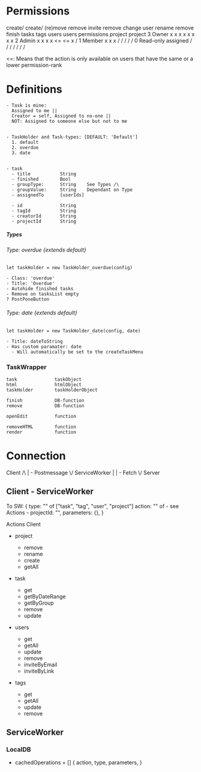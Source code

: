 

<h1>Permissions</h1>
                       create/   create/
                      (re)move   remove    invite   remove   change user   rename     remove
              finish    tasks    tags      users    users    permissions   project    project
3 Owner       x         x        x         x        x        x             x          x
2 Admin       x         x        x         x        <=       <=            x          /
1 Member      x         x        x         /        /        /             /          /
0 Read-only   assigned  /        /         /        /        /             /          /

<=: Means that the action is only available on users that have the same or a lower permission-rank



<h1>Definitions</h1>

    - Task is mine: 
      Assigned to me ||
      Creator = self, Assigned to no-one ||
      NOT: Assigned to someone else but not to me


    - TaskHolder and Task-types: [DEFAULT: 'Default']
      1. default 
      2. overdue
      3. date


    - task
      - title           String
      - finished        Bool
      - groupType:      String    See Types /\
      - groupValue:     String    Dependant on Type
      - assignedTo      [userIds]
      
      - id              String
      - tagId           String
      - creatorId       String
      - projectId       String








<h5>Types</h5>

<h6>Type: overdue {extends default}</h6>
    
    let taskHolder = new TaskHolder_overdue(config)

    - Class: 'overdue'
    - Title: 'Overdue'
    - Autohide finished tasks
    - Remove on tasksList empty
    ? PostPoneButton



<h6>Type: date {extends default}</h6>

    let taskHolder = new TaskHolder_date(config, date)
    
    - Title: dateToString
    - Has custom paramater: date
      - Will automatically be set to the createTaskMenu








<h3>TaskWrapper</h3>

    task              taskObject
    html              htmlObject
    taskHolder        taskHolderObject

    finish            DB-function
    remove            DB-function
    
    openEdit          function
    
    removeHTML        function
    render            function













<h1>Connection</h1>
    Client
      /\  
      |       - Postmessage
      \/
  ServiceWorker
      |
      |      - Fetch
      \/
    Server



<h2>Client - ServiceWorker</h2>
To SW: {
  type: "" of ["task", "tag", "user", "project"]
  action: "" of - see Actions -
  projectId: "",
  parameters: {},
}


Actions
Client                                        
- project
  - remove
  - rename
  - create
  - getAll

- task
  - get
  - getByDateRange
  - getByGroup
  - remove
  - update

- users
  - get
  - getAll
  - update
  - remove
  - inviteByEmail
  - inviteByLink

- tags
  - get
  - getAll
  - update
  - remove






<h2>ServiceWorker</h2>

<h3>LocalDB</h3>


- cachedOperations = []
  {
    action,
    type,
    parameters,
  }




